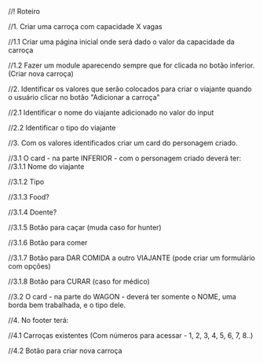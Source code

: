//! Roteiro

//1. Criar uma carroça com capacidade X vagas

//1.1 Criar uma página inicial onde será dado o valor da capacidade da carroça

//1.2 Fazer um module aparecendo sempre que for clicada no botão inferior.
(Criar nova carroça)

//2. Identificar os valores que serão colocados para criar o viajante quando o
usuário clicar no botão "Adicionar a carroça"

//2.1 Identificar o nome do viajante adicionado no valor do input

//2.2 Identificar o tipo do viajante

//3. Com os valores identificados criar um card do personagem criado.

//3.1 O card - na parte INFERIOR - com o personagem criado deverá ter: //3.1.1
Nome do viajante

//3.1.2 Tipo

//3.1.3 Food?

//3.1.4 Doente?

//3.1.5 Botão para caçar (muda caso for hunter)

//3.1.6 Botão para comer

//3.1.7 Botão para DAR COMIDA a outro VIAJANTE (pode criar um formulário com
opções)

//3.1.8 Botão para CURAR (caso for médico)

//3.2 O card - na parte do WAGON - deverá ter somente o NOME, uma borda bem
trabalhada, e o tipo dele.

//4. No footer terá:

//4.1 Carroças existentes (Com números para acessar - 1, 2, 3, 4, 5, 6, 7, 8..)

//4.2 Botão para criar nova carroça
